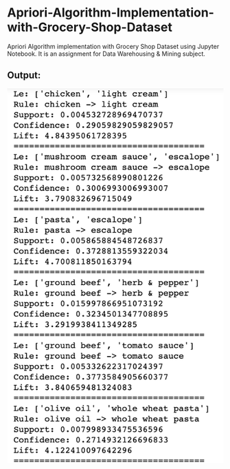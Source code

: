 # Apriori-Algorithm-Implementation-with-Grocery-Shop-Dataset
Apriori Algorithm implementation with Grocery Shop Dataset using Jupyter Notebook. It is an assignment for Data Warehousing &amp; Mining subject.




## Output:


![alt text](https://github.com/OmRajpurkar/Apriori-Algorithm-Implementation-with-Grocery-Shop-Dataset/blob/master/Output%20Screenshot.png)
